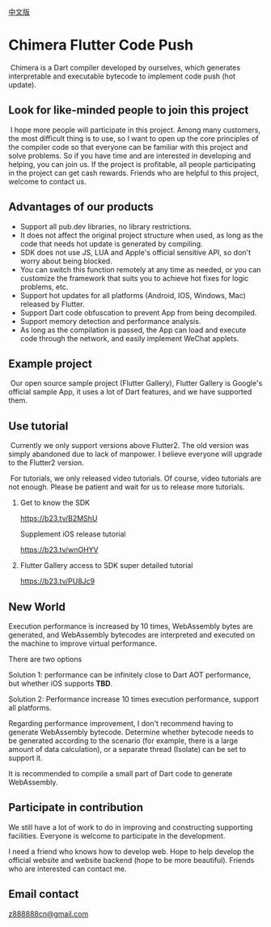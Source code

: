[中文版](https://github.com/Waytoon/chimera_flutter_code_push/blob/main/ReadMe_ZH.md)

# Chimera Flutter Code Push

​		Chimera is a Dart compiler developed by ourselves, which generates interpretable and executable bytecode to implement code push (hot update).

## Look for like-minded people to join this project

​		I hope more people will participate in this project. Among many customers, the most difficult thing is to use, so I want to open up the core principles of the compiler code so that everyone can be familiar with this project and solve problems. So if you have time and are interested in developing and helping, you can join us. If the project is profitable, all people participating in the project can get cash rewards. Friends who are helpful to this project, welcome to contact us.

## Advantages of our products

- Support all pub.dev libraries, no library restrictions.
- It does not affect the original project structure when used, as long as the code that needs hot update is generated by compiling.
- SDK does not use JS, LUA and Apple's official sensitive API, so don't worry about being blocked.
- You can switch this function remotely at any time as needed, or you can customize the framework that suits you to achieve hot fixes for logic problems, etc.
- Support hot updates for all platforms (Android, IOS, Windows, Mac) released by Flutter.
- Support Dart code obfuscation to prevent App from being decompiled.
- Support memory detection and performance analysis.
- As long as the compilation is passed, the App can load and execute code through the network, and easily implement WeChat applets.

## Example project

​	Our open source sample project (Flutter Gallery), Flutter Gallery is Google's official sample App, it uses a lot of Dart features, and we have supported them.


## Use tutorial

​		Currently we only support versions above Flutter2. The old version was simply abandoned due to lack of manpower. I believe everyone will upgrade to the Flutter2 version.

​		For tutorials, we only released video tutorials. Of course, video tutorials are not enough. Please be patient and wait for us to release more tutorials.

1. Get to know the SDK

    https://b23.tv/B2MShU

    Supplement iOS release tutorial

    https://b23.tv/wnOHYV

2. Flutter Gallery access to SDK super detailed tutorial

   https://b23.tv/PU8Jc9

## New World

Execution performance is increased by 10 times, WebAssembly bytes are generated, and WebAssembly bytecodes are interpreted and executed on the 
machine to improve virtual performance.

There are two options

Solution 1: performance can be infinitely close to Dart AOT performance, but whether iOS supports **TBD**.

Solution 2: Performance increase 10 times execution performance, support all platforms.

Regarding performance improvement, I don't recommend having to generate WebAssembly bytecode. Determine whether bytecode needs to be generated according to the scenario (for example, there is a large amount of data calculation), or a separate thread (Isolate) can be set to support it.

It is recommended to compile a small part of Dart code to generate WebAssembly.


## Participate in contribution

We still have a lot of work to do in improving and constructing supporting facilities. Everyone is welcome to participate in the development.

I need a friend who knows how to develop web. Hope to help develop the official website and website backend (hope to be more beautiful). Friends who are interested can contact me.

## Email contact
z888888cn@gmail.com

